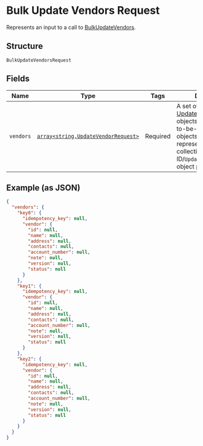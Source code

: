 
# Bulk Update Vendors Request

Represents an input to a call to [BulkUpdateVendors](../../doc/apis/vendors.md#bulk-update-vendors).

## Structure

`BulkUpdateVendorsRequest`

## Fields

| Name | Type | Tags | Description | Getter | Setter |
|  --- | --- | --- | --- | --- | --- |
| `vendors` | [`array<string,UpdateVendorRequest>`](../../doc/models/update-vendor-request.md) | Required | A set of [UpdateVendorRequest](../../doc/models/update-vendor-request.md) objects encapsulating to-be-updated [Vendor](../../doc/models/vendor.md)<br>objects. The set is represented by  a collection of `Vendor`-ID/`UpdateVendorRequest`-object pairs. | getVendors(): array | setVendors(array vendors): void |

## Example (as JSON)

```json
{
  "vendors": {
    "key0": {
      "idempotency_key": null,
      "vendor": {
        "id": null,
        "name": null,
        "address": null,
        "contacts": null,
        "account_number": null,
        "note": null,
        "version": null,
        "status": null
      }
    },
    "key1": {
      "idempotency_key": null,
      "vendor": {
        "id": null,
        "name": null,
        "address": null,
        "contacts": null,
        "account_number": null,
        "note": null,
        "version": null,
        "status": null
      }
    },
    "key2": {
      "idempotency_key": null,
      "vendor": {
        "id": null,
        "name": null,
        "address": null,
        "contacts": null,
        "account_number": null,
        "note": null,
        "version": null,
        "status": null
      }
    }
  }
}
```

